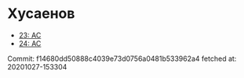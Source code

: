 # Хусаенов
- [23: AC](23.md)
- [24: AC](24.md)

Commit: f14680dd50888c4039e73d0756a0481b533962a4
 fetched at: 20201027-153304

